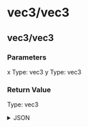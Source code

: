 # vec3/vec3

## vec3/vec3

### Parameters

x
  Type: vec3
y
  Type: vec3

### Return Value

  Type: vec3

<details><summary>JSON</summary>

```
{
  "Type": "vec3/vec3",
  "Name": "vec3/vec3",
  "Category": 1,
  "InputPins": [
    {
      "Connection": null,
      "Id": "x",
      "Type": "vec3"
    },
    {
      "Connection": null,
      "Id": "y",
      "Type": "vec3"
    }
  ],
  "OutputPins": [
    {
      "Id": "",
      "Type": "vec3"
    }
  ]
}
```

</details>

